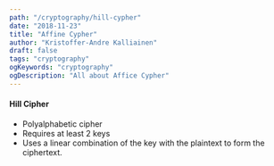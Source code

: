 ```yaml
---
path: "/cryptography/hill-cypher"
date: "2018-11-23"
title: "Affine Cypher"
author: "Kristoffer-Andre Kalliainen"
draft: false
tags: "cryptography"
ogKeywords: "cryptography"
ogDescription: "All about Affice Cypher"
---
```


#### Hill Cipher

- Polyalphabetic cipher
- Requires at least 2 keys
- Uses a linear combination of the key with the plaintext to form the ciphertext.
